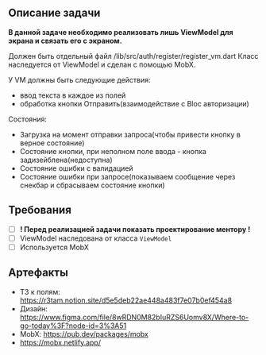 ## Описание задачи

**В данной задаче необходимо реализовать лишь ViewModel для экрана и связать его с экраном.**

Должен быть отдельный файл /lib/src/auth/register/register_vm.dart
Класс наследуется от ViewModel и сделан с помощью MobX.

У VM должны быть следующие действия:
- ввод текста в каждое из полей
- обработка кнопки Отправить(взаимодействие с Bloc авторизации)

Состояния:
- Загрузка на момент отправки запроса(чтобы привести кнопку в верное состояние)
- Состояние кнопки, при неполном поле ввода - кнопка задизейблена(недоступна)
- Состояние ошибки с валидацией
- Состояние ошибки при запросе(показываем сообщение через снекбар и сбрасываем состояние кнопки)

## Требования

* [ ] **! Перед реализацией задачи показать проектирование ментору !**
* [ ] ViewModel наследована от класса  `ViewModel`
* [ ] Используется MobX

## Артефакты

- ТЗ к полям: https://r3tam.notion.site/d5e5deb22ae448a483f7e07b0ef454a8
- Дизайн: https://www.figma.com/file/8wRDN0M82bIuRZS6Uomv8X/Where-to-go-today%3F?node-id=3%3A51
- MobX: https://pub.dev/packages/mobx
- https://mobx.netlify.app/

 
